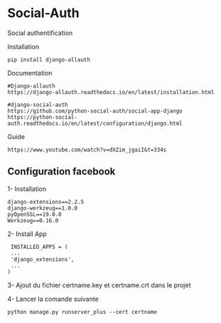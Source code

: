 # Social-Auth
 Social authentification
 
 Installation 
    
    pip install django-allauth
    
Documentation
    
    #Django-allauth
    https://django-allauth.readthedocs.io/en/latest/installation.html
    
    #django-social-auth
    https://github.com/python-social-auth/social-app-django
    https://python-social-auth.readthedocs.io/en/latest/configuration/django.html

Guide

    https://www.youtube.com/watch?v=dXZim_jgaiI&t=334s
    
## Configuration facebook

1- Installation
    
    django-extensions==2.2.5
    django-werkzeug==1.0.0
    pyOpenSSL==19.0.0
    Werkzeug==0.16.0
    
2- Install App

     INSTALLED_APPS = (
     ...
     'django_extensions',
     ...
    )
    
3- Ajout du fichier certname.key et certname.crt dans le projet

4- Lancer la comande suivante

    python manage.py runserver_plus --cert certname
   
